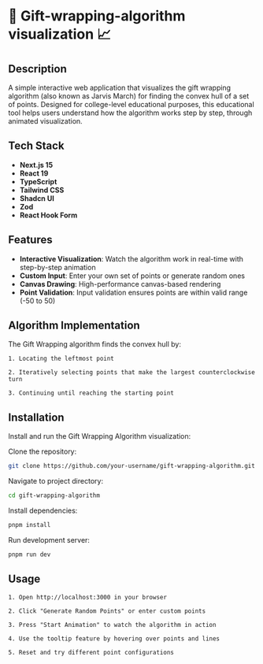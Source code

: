 # 🎁 Gift-wrapping-algorithm visualization 📈

## Description

A simple interactive web application that visualizes the gift wrapping algorithm (also known as Jarvis March) for finding the convex hull of a set of points. Designed for college-level educational purposes, this educational tool helps users understand how the algorithm works step by step, through animated visualization.

## Tech Stack

- **Next.js 15**
- **React 19**
- **TypeScript**
- **Tailwind CSS**
- **Shadcn UI**
- **Zod**
- **React Hook Form**

## Features

- **Interactive Visualization**: Watch the algorithm work in real-time with step-by-step animation
- **Custom Input**: Enter your own set of points or generate random ones
- **Canvas Drawing**: High-performance canvas-based rendering
- **Point Validation**: Input validation ensures points are within valid range (-50 to 50)

## Algorithm Implementation

The Gift Wrapping algorithm finds the convex hull by:

`1. Locating the leftmost point`

`2. Iteratively selecting points that make the largest counterclockwise turn`

`3. Continuing until reaching the starting point`

## Installation

Install and run the Gift Wrapping Algorithm visualization:

Clone the repository:

```bash
git clone https://github.com/your-username/gift-wrapping-algorithm.git
```

Navigate to project directory:

```bash
cd gift-wrapping-algorithm
```

Install dependencies:

```bash
pnpm install
```

Run development server:

```bash
pnpm run dev
```

## Usage

`1. Open http://localhost:3000 in your browser`

`2. Click "Generate Random Points" or enter custom points`

`3. Press "Start Animation" to watch the algorithm in action`

`4. Use the tooltip feature by hovering over points and lines`

`5. Reset and try different point configurations`
